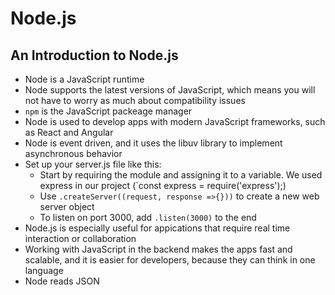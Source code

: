 # Node.js

## An Introduction to Node.js
* Node is a JavaScript runtime
* Node supports the latest versions of JavaScript, which means you will not have to worry as much about compatibility issues
* `npm` is the JavaScript packeage manager
* Node is used to develop apps with modern JavaScript frameworks, such as React and Angular
* Node is event driven, and it uses the libuv library to implement asynchronous behavior
* Set up your server.js file like this:
  * Start by requiring the module and assigning it to a variable. We used express in our project
  (`const express = require('express');)
  * Use `.createServer((request, response =>{}))` to create a new web server object
  * To listen on port 3000, add `.listen(3000)` to the end
* Node.js is especially useful for appications that require real time interaction or collaboration
* Working with JavaScript in the backend makes the apps fast and scalable, and it is easier for developers, because they can think in one language
* Node reads JSON 